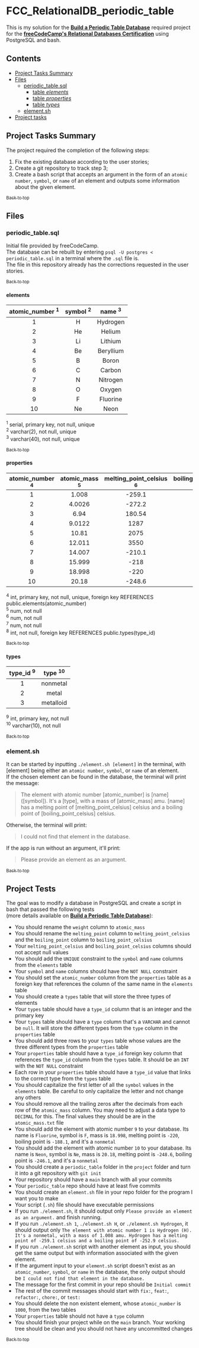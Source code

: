 # FCC_RelationalDB_periodic_table

This is my solution for the [**Build a Periodic Table Database**](https://www.freecodecamp.org/learn/relational-database/build-a-periodic-table-database-project/build-a-periodic-table-database)
required project for the [**freeCodeCamp's Relational Databases Certification**](https://www.freecodecamp.org/learn/relational-database/) using PostgreSQL and bash. <br />

## Contents
- [Project Tasks Summary](#project-tasks-summary)
- [Files](#files)
  - [periodic_table.sql](#periodic_table.sql)
      - [table *elements*](#elements)
      - [table *properties*](#properties)
      - [table *types*](#types)
  - [element.sh](#element.sh)
- [Project tasks](#project-tasks)

## Project Tasks Summary
The project required the completion of the following steps:
1. Fix the existing database according to the user stories;
2. Create a git repository to track step 3;
3. Create a bash script that accepts an argument in the form of an `atomic number`, `symbol`, or `name` of an element and outputs some information about the given element.

[<sub>Back to top</sub>](#top)

## Files

### periodic_table.sql

Initial file provided by freeCodeCamp.\
The database can be rebuilt by entering `psql -U postgres < periodic_table.sql` in a terminal where the `.sql` file is.\
The file in this repository already has the corrections requested in the user stories. 

[<sub>Back to top</sub>](#top)

#### elements

|atomic_number <sup>1</sup>|	symbol <sup>2</sup>|	name <sup>3</sup>|
|:------------------------:|:-------------------:|:------------------:|
|1|H|Hydrogen|
|2|He|Helium|
|3|Li|Lithium|
|4|Be|Beryllium|
|5|B|Boron|
|6|C|Carbon|
|7|N|Nitrogen|
|8|O|Oxygen|
|9|F|Fluorine|
|10|Ne|Neon|

<sup>1</sup> serial, primary key, not null, unique\
<sup>2</sup> varchar(2), not null, unique\
<sup>3</sup> varchar(40), not null, unique

[<sub>Back to top</sub>](#top)


#### properties

|atomic_number <sup>4</sup>|	atomic_mass <sup>5</sup>|	 melting_point_celsius <sup>6</sup>| boiling_point_celsius <sup>7</sup>| type_id <sup>8</sup> |	
|:------------------------:|:------------------------:|:----------------------------------:|:---------------------------------:|:--------------------:|
|1| 1.008| -259.1| -252.9| 1|
|2| 4.0026| -272.2| -269| 1|
|3| 6.94| 180.54| 1342| 2|
|4| 9.0122| 1287| 2470| 2|
|5| 10.81| 2075| 4000| 3|
|6| 12.011| 3550| 4027| 1|
|7| 14.007| -210.1| -195.8| 1|
|8| 15.999| -218| -183| 1|
|9| 18.998| -220| -188.1| 1|
|10| 20.18| -248.6| -246.1| 1|

<sup>4</sup> int, primary key, not null, unique, foreign key REFERENCES public.elements(atomic_number)\
<sup>5</sup> num, not null\
<sup>6</sup> num, not null\
<sup>7</sup> num, not null\
<sup>8</sup> int, not null, foreign key REFERENCES public.types(type_id)

[<sub>Back to top</sub>](#top)


#### types

|type_id <sup>9</sup>|	type <sup>10</sup>|
|:------------------------:|:-------------------:|
|1| nonmetal|
|2| metal|
|3| metalloid|

<sup>9</sup> int, primary key, not null\
<sup>10</sup> varchar(10), not null

[<sub>Back to top</sub>](#top)




### element.sh
It can be started by inputting `./element.sh [element]` in the terminal, with [element] being either an `atomic number`, `symbol`, or `name` of an element. \
If the chosen element can be found in the database, the terminal will print the message:
> The element with atomic number [atomic_number] is [name] ([symbol]). It's a [type], with a mass of [atomic_mass] amu. [name] has a melting point of [melting_point_celsius] celsius and a boiling point of [boiling_point_celsius] celsius.

Otherwise, the terminal will print:
> I could not find that element in the database.

If the app is run without an argument, it'll print:
> Please provide an element as an argument.

[<sub>Back to top</sub>](#top)


## Project Tests
The goal was to modify a database in PostgreSQL and create a script in bash that passed the following tests\
(more details available on [**Build a Periodic Table Database**](https://www.freecodecamp.org/learn/relational-database/build-a-periodic-table-database-project/build-a-periodic-table-database)):

- You should rename the `weight` column to `atomic_mass`
- You should rename the `melting_point` column to `melting_point_celsius` and the `boiling_point` column to `boiling_point_celsius`
- Your `melting_point_celsius` and `boiling_point_celsius` columns should not accept null values
- You should add the `UNIQUE` constraint to the `symbol` and `name` columns from the `elements` table
- Your `symbol` and `name` columns should have the `NOT NULL` constraint
- You should set the `atomic_number` column from the `properties` table as a foreign key that references the column of the same name in the `elements` table
- You should create a `types` table that will store the three types of elements
- Your `types` table should have a `type_id` column that is an integer and the primary key
- Your `types` table should have a `type` column that's a `VARCHAR` and cannot be `null`. It will store the different types from the `type` column in the `properties` table
- You should add three rows to your `types` table whose values are the three different types from the `properties` table
- Your `properties` table should have a `type_id` foreign key column that references the `type_id` column from the `types` table. It should be an `INT` with the `NOT NULL` constraint
- Each row in your `properties` table should have a `type_id` value that links to the correct type from the `types` table
- You should capitalize the first letter of all the `symbol` values in the `elements` table. Be careful to only capitalize the letter and not change any others
- You should remove all the trailing zeros after the decimals from each row of the `atomic_mass` column. You may need to adjust a data type to `DECIMAL` for this. The final values they should be are in the `atomic_mass.txt` file
- You should add the element with atomic number `9` to your database. Its name is `Fluorine`, symbol is `F`, mass is `18.998`, melting point is `-220`, boiling point is `-188.1`, and it's a `nonmetal`
- You should add the element with atomic number `10` to your database. Its name is `Neon`, symbol is `Ne`, mass is `20.18`, melting point is `-248.6`, boiling point is `-246.1`, and it's a `nonmetal`
- You should create a `periodic_table` folder in the `project` folder and turn it into a git repository with `git init`
- Your repository should have a `main` branch with all your commits
- Your `periodic_table` repo should have at least five commits
- You should create an `element.sh` file in your repo folder for the program I want you to make
- Your script (`.sh`) file should have executable permissions
- If you run `./element.sh`, it should output only `Please provide an element as an argument.` and finish running.
- If you run `./element.sh 1`, `./element.sh H`, or `./element.sh Hydrogen`, it should output only `The element with atomic number 1 is Hydrogen (H). It's a nonmetal, with a mass of 1.008 amu. Hydrogen has a melting point of -259.1 celsius and a boiling point of -252.9 celsius.`
- If you run `./element.sh` script with another element as input, you should get the same output but with information associated with the given element.
- If the argument input to your `element.sh` script doesn't exist as an `atomic_number`, `symbol`, or `name` in the database, the only output should be `I could not find that element in the database.`
- The message for the first commit in your repo should be `Initial commit`
- The rest of the commit messages should start with `fix:`, `feat:`, `refactor:`, `chore:`, or `test:`
- You should delete the non existent element, whose `atomic_number` is `1000`, from the two tables
- Your `properties` table should not have a `type` column
- You should finish your project while on the `main` branch. Your working tree should be clean and you should not have any uncommitted changes

[<sub>Back to top</sub>](#top)
